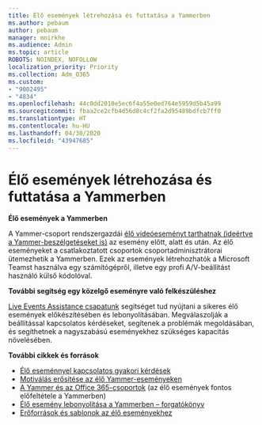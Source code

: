 ```yaml
---
title: Élő események létrehozása és futtatása a Yammerben
ms.author: pebaum
author: pebaum
manager: mnirkhe
ms.audience: Admin
ms.topic: article
ROBOTS: NOINDEX, NOFOLLOW
localization_priority: Priority
ms.collection: Adm_O365
ms.custom:
- "9002495"
- "4834"
ms.openlocfilehash: 44c0dd2010e5ec6f4a55e0ed764e5959d5b45a99
ms.sourcegitcommit: fbaa2ce2cfb4d56d8c4cf2fa2d95489bdfcb7ff0
ms.translationtype: HT
ms.contentlocale: hu-HU
ms.lasthandoff: 04/30/2020
ms.locfileid: "43947685"
---
```

# <a name="create-and-run-live-events-in-yammer"></a>Élő események létrehozása és futtatása a Yammerben

**Élő események a Yammerben**

A Yammer-csoport rendszergazdái [élő videóeseményt tarthatnak (ideértve a Yammer-beszélgetéseket is)](https://docs.microsoft.com/yammer/manage-yammer-groups/yammer-live-events) az esemény előtt, alatt és után. Az élő eseményeket a csatlakoztatott csoportok csoportadminisztrátorai ütemezhetik a Yammerben. Ezek az események létrehozhatók a Microsoft Teamst használva egy számítógépről, illetve egy profi A/V-beállítást használó külső kódolóval.

**További segítség egy közelgő eseményre való felkészüléshez**

[Live Events Assistance csapatunk](https://aka.ms/AA87gbh) segítséget tud nyújtani a sikeres élő események előkészítésében és lebonyolításában. Megválaszolják a beállítással kapcsolatos kérdéseket, segítenek a problémák megoldásában, és segíthetnek a nagyszabású eseményekhez szükséges kapacitás növelésében.

**További cikkek és források**

- [Élő eseménnyel kapcsolatos gyakori kérdések](https://support.office.com/article/43bbd59d-a734-4c8f-923d-6a239d137d34)
- [Motiválás erősítése az élő Yammer-eseményeken](https://support.office.com/article/drive-engagement-in-a-yammer-live-event-c0244ad8-6dcb-419c-add9-2e4a00543412?ui=en-US&rs=en-US&ad=US)
- [A Yammer és az Office 365-csoportok](https://docs.microsoft.com/yammer/manage-yammer-groups/yammer-and-office-365-groups) (az élő események fontos előfeltétele a Yammerben)
- [Élő esemény lebonyolítása a Yammerben – forgatókönyv](https://aka.ms/LiveEventsinYammerplaybook)
- [Erőforrások és sablonok az élő eseményekhez](https://aka.ms/LiveEventYammerTemplates)

